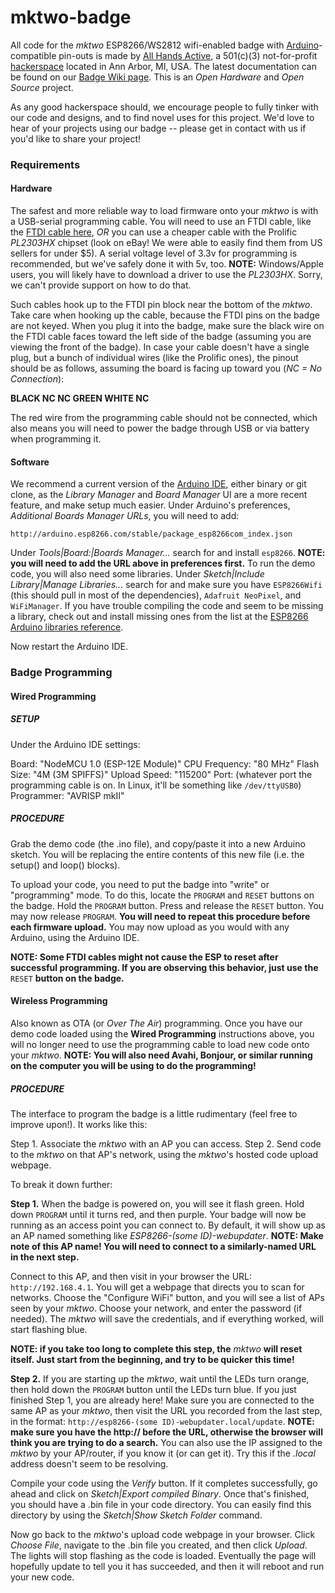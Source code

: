 # mktwo-badge
All code for the *mktwo* ESP8266/WS2812 wifi-enabled badge with [Arduino]-compatible pin-outs is made by [All Hands Active], a 501(c)(3) not-for-profit [hackerspace] located in Ann Arbor, MI, USA.  The latest documentation can be found on our [Badge Wiki page].  This is an *Open Hardware* and *Open Source* project.

As any good hackerspace should, we encourage people to fully tinker with our code and designs, and to find novel uses for this project.  We'd love to hear of your projects using our badge -- please get in contact with us if you'd like to share your project!

### **Requirements**
#### **Hardware**
The safest and more reliable way to load firmware onto your *mktwo* is with a USB-serial programming cable.  You will need to use an FTDI cable, like the [FTDI cable here], *OR* you can use a cheaper cable with the Prolific *PL2303HX* chipset (look on eBay! We were able to easily find them from US sellers for under $5).  A serial voltage level of 3.3v for programming is recommended, but we've safely done it with 5v, too.  **NOTE:** Windows/Apple users, you will likely have to download a driver to use the *PL2303HX*.  Sorry, we can't provide support on how to do that.

Such cables hook up to the FTDI pin block near the bottom of the *mktwo*.  Take care when hooking up the cable, because the FTDI pins on the badge are not keyed.  When you plug it into the badge, make sure the black wire on the FTDI cable faces toward the left side of the badge (assuming you are viewing the front of the badge).  In case your cable doesn't have a single plug, but a bunch of individual wires (like the Prolific ones), the pinout should be as follows, assuming the board is facing up toward you (*NC = No Connection*):

**BLACK NC NC GREEN WHITE NC**

The red wire from the programming cable should not be connected, which also means you will need to power the badge through USB or via battery when programming it.

#### **Software**
We recommend a current version of the [Arduino IDE], either binary or git clone, as the *Library Manager* and *Board Manager* UI are a more recent feature, and make setup much easier.
Under Arduino's preferences, *Additional Boards Manager URLs*, you will need to add:

`http://arduino.esp8266.com/stable/package_esp8266com_index.json`

Under *Tools|Board:|Boards Manager...* search for and install `esp8266`.
**NOTE: you will need to add the URL above in preferences first.**
To run the demo code, you will also need some libraries.  Under *Sketch|Include Library|Manage Libraries...* search for and make sure you have `ESP8266Wifi` (this should pull in most of the dependencies), `Adafruit NeoPixel`, and `WiFiManager`.  If you have trouble compiling the code and seem to be missing a library, check out and install missing ones from the list at the [ESP8266 Arduino libraries reference].

Now restart the Arduino IDE.

### **Badge Programming**
#### **Wired Programming**
##### **SETUP**

Under the Arduino IDE settings:

Board: "NodeMCU 1.0 (ESP-12E Module)"
CPU Frequency: "80 MHz"
Flash Size: "4M (3M SPIFFS)"
Upload Speed: "115200"
Port: (whatever port the programming cable is on.  In Linux, it'll be something like `/dev/ttyUSB0`)
Programmer: "AVRISP mkII"

##### **PROCEDURE**

Grab the demo code (the .ino file), and copy/paste it into a new Arduino sketch.  You will be replacing the entire contents of this new file (i.e. the setup() and loop() blocks).

To upload your code, you need to put the badge into "write" or "programming" mode.  To do this, locate the `PROGRAM` and `RESET` buttons on the badge.  Hold the `PROGRAM` button. Press and release the `RESET` button. You may now release `PROGRAM`. **You will need to repeat this procedure before each firmware upload.**
You may now upload as you would with any Arduino, using the Arduino IDE.

**NOTE: Some FTDI cables might not cause the ESP to reset after successful programming.  If you are observing this behavior, just use the** `RESET` **button on the badge.**

#### **Wireless Programming**
Also known as OTA (or *Over The Air*) programming.  Once you have our demo code loaded using the **Wired Programming** instructions above, you will no longer need to use the programming cable to load new code onto your *mktwo*.  **NOTE: You will also need Avahi, Bonjour, or similar running on the computer you will be using to do the programming!**

##### **PROCEDURE**
The interface to program the badge is a little rudimentary (feel free to improve upon!).  It works like this:

Step 1. Associate the *mktwo* with an AP you can access.
Step 2. Send code to the *mktwo* on that AP's network, using the *mktwo*'s hosted code upload webpage.

To break it down further:

**Step 1.** When the badge is powered on, you will see it flash green.  Hold down `PROGRAM` until it turns red, and then purple.  Your badge will now be running as an access point you can connect to.  By default, it will show up as an AP named something like *ESP8266-(some ID)-webupdater*.  **NOTE: Make note of this AP name! You will need to connect to a similarly-named URL in the next step.**

Connect to this AP, and then visit in your browser the URL: `http://192.168.4.1`.  You will get a webpage that directs you to scan for networks.  Choose the "Configure WiFi" button, and you will see a list of APs seen by your *mktwo*.  Choose your network, and enter the password (if needed).  The *mktwo* will save the credentials, and if everything worked, will start flashing blue.

**NOTE: if you take too long to complete this step, the** *mktwo* **will reset itself.  Just start from the beginning, and try to be quicker this time!**

**Step 2.** If you are starting up the *mktwo*, wait until the LEDs turn orange, then hold down the `PROGRAM` button until the LEDs turn blue.  If you just finished Step 1, you are already here! Make sure you are connected to the same AP as your *mktwo*, then visit the URL you recorded from the last step, in the format: `http://esp8266-(some ID)-webupdater.local/update`.  **NOTE: make sure you have the http:// before the URL, otherwise the browser will think you are trying to do a search.**  You can also use the IP assigned to the *mktwo* by your AP/router, if you know it (or can get it).  Try this if the *.local* address doesn't seem to be resolving.

Compile your code using the *Verify* button.  If it completes successfully, go ahead and click on *Sketch|Export compiled Binary*.  Once that's finished, you should have a .bin file in your code directory.  You can easily find this directory by using the *Sketch|Show Sketch Folder* command.

Now go back to the *mktwo*'s upload code webpage in your browser.  Click *Choose File*, navigate to the .bin file you created, and then click *Upload*.  The lights will stop flashing as the code is loaded.  Eventually the page will hopefully update to tell you it has succeeded, and then it will reboot and run your new code.

[All Hands Active]:http://www.allhandsactive.org/
[hackerspace]:http://hackerspaces.org/
[Badge Wiki Page]:http://wiki.allhandsactive.org/Mktwo_Badge
[Arduino]:https://www.arduino.cc
[Arduino IDE]:https://www.arduino.cc/en/Main/Software
[FTDI cable here]:https://www.sparkfun.com/products/9717
[ESP8266 Arduino libraries reference]:https://github.com/esp8266/Arduino/blob/master/doc/libraries.md
